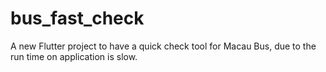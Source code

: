 # bus_fast_check

A new Flutter project to have a quick check tool for Macau Bus, due to the run time on application is slow.
